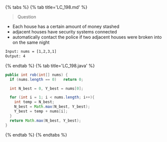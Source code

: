 {% tabs %}
{% tab title='LC_198.md' %}

> Question

* Each house has a certain amount of money stashed
* adjacent houses have security systems connected
* automatically contact the police if two adjacent houses were broken into on the same night

```txt
Input: nums = [1,2,3,1]
Output: 4
```

{% endtab %}
{% tab title='LC_198.java' %}

```java
public int rob(int[] nums) {
  if (nums.length == 0)   return 0;

  int N_best = 0, Y_best = nums[0];

  for (int i = 1; i < nums.length; i++){
    int temp = N_best;
    N_best = Math.max(N_best, Y_best);
    Y_best = temp + nums[i];
  }
  return Math.max(N_best, Y_best);
}
```

{% endtab %}
{% endtabs %}
